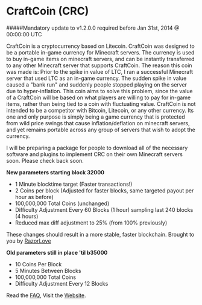 CraftCoin (CRC)
===============

#####Mandatory update to v1.2.0.0 required before Jan 31st, 2014 @ 00:00:00 UTC

CraftCoin is a cryptocurrency based on Litecoin. CraftCoin was designed to be a portable in-game currency for 
Minecraft servers. The currency is used to buy in-game items on minecraft servers, and can be instantly transferred
to any other Minecraft server that supports CraftCoin.  The reason this coin was made is: Prior to the spike in value 
of LTC, I ran a successful Minecraft server that used LTC as an in-game currency. The sudden spike in value caused a 
"bank run" and suddenly people stopped playing on the server due to hyper-inflation. This coin aims to solve this 
problem, since the value of a CraftCoin will be based on what players are willing to pay for in-game items, rather than
being tied to a coin with fluctuating value. CraftCoin is not intended to be a competitor with Bitcoin, Litecoin, or 
any other currency. Its one and only purpose is simply being a game currency that is protected from wild price swings 
that cause inflation/deflation on minecraft servers, and yet remains portable across any group of servers that wish to
adopt the currency.

I will be preparing a package for people to download all of the necessary software and plugins to implement CRC on 
their own Minecraft servers soon. Please check back soon.

**New parameters starting block 32000**
* 1 Minute blocktime target (Faster transactions!)
* 2 Coins per block (Adjusted for faster blocks, same targeted payout per hour as before)
* 100,000,000 Total Coins (unchanged)
* Difficulty Adjustment Every 60 Blocks (1 hour) sampling last 240 blocks (4 hours)
* Reduced max diff adjustment to 25% (from 100% previously)

These changes should result in a more stable, faster blockchain.
Brought to you by [RazorLove](https://github.com/RazorLove/)

**Old parameters still in place 'til b35000**
* 10 Coins Per Block
* 5 Minutes Between Blocks
* 100,000,000 Total Coins
* Difficulty Adjustment Every 12 Blocks

Read the [FAQ](http://craftcoin.net/faq.html), Visit the [Website](http://craftcoin.net).
